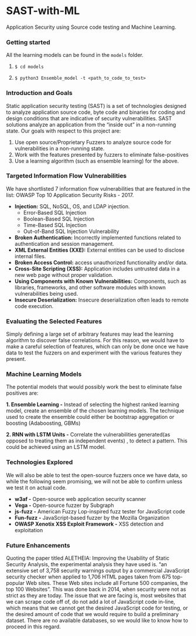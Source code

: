 # SAST-with-ML

Application Security using Source code testing and Machine Learning.

### Getting started
All the learning models can be found in the ```models``` folder.

1. ```$ cd models```

2. ```$ python3 Ensemble_model -t <path_to_code_to_test>```

### Introduction and Goals
Static application security testing (SAST) is a set of technologies designed to analyze application source code, byte code and binaries for coding and design conditions that are indicative of security vulnerabilities. SAST solutions analyze an application from the “inside out” in a non-running state. Our goals with respect to this project are:

1. Use open source/Proprietary Fuzzers to analyze source code for vulnerabilities in a non-running state.
2. Work with the features presented by fuzzers to eliminate false-positives
3. Use a learning algorithm (such as ensemble learning) for the above.


### Targeted Information Flow Vulnerabilities

We have shortlisted 7 information flow vulnerabilities that are featured in the list: OWASP Top 10 Application Security Risks - 2017.

* **Injection:** SQL, NoSQL, OS, and LDAP injection.
  - Error-Based SQL Injection
  - Boolean-Based SQL Injection
  - Time-Based SQL Injection
  - Out-of-Band SQL Injection Vulnerability
* **Broken Authentication:** Incorrectly implemented functions related to authentication and session management.
* **XML External Entities (XXE):** External entities can be used to disclose internal files.
* **Broken Access Control:** access unauthorized functionality and/or data.
* **Cross-Site Scripting (XSS):** Application includes untrusted data in a new web page without proper validation.
* **Using Components with Known Vulnerabilities:** Components, such as libraries, frameworks, and other software modules with known vulnerabilities being used.
* **Insecure Deserialization:** Insecure deserialization often leads to remote code execution.


### Evaluating the Selected Features

Simply defining a large set of arbitrary features may lead the learning algorithm to discover false correlations.
For this reason, we would have to make a careful selection of features, which can only be done once we have data to test the fuzzers on and experiment with the various features they present.

### Machine Learning Models

The potential models that would possibly work the best to eliminate false positives are:

**1. Ensemble Learning -** Instead of selecting the highest ranked learning model, create an ensemble of the chosen learning models. The technique used to create the ensemble could either be bootstrap aggregation or boosting (Adaboosting, GBMs)

**2. RNN with LSTM Units -** Correlate the vulnerabilities generated(as opposed to treating them as independent events) , to detect a pattern. This could be achieved using an LSTM model.


### Technologies Explored
We will also be able to test the open-source fuzzers once we have data, so while the following seem promising, we will not be able to confirm unless we test it on actual code.

* **w3af -** Open-source web application security scanner
* **Vega -** Open-source fuzzer by Subgraph
* **js-fuzz -** American Fuzzy Lop-inspired fuzz tester for JavaScript code
* **Fun-fuzz -** JavaScript-based fuzzer by the Mozilla Organization
* **OWASP Xenotix XSS Exploit Framework -** XSS detection and exploitation


### Future Enhancements
Quoting the paper titled ALETHEIA: Improving the Usability of Static Security Analysis, the experimental analysis they have used is. “an extensive set of 3,758 security warnings output by a commercial JavaScript security checker when applied to 1,706 HTML pages taken from 675 top-popular Web sites. These Web sites include all Fortune 500 companies, the top 100 Websites”. 
This was done back in 2014, when security were not as strict as they are today. The issue that we are facing is, most websites that we can scrape code off of, do not add a lot of JavaScript code in-line, which means that we cannot get the desired JavaScript code for testing, or the desired amount of code that we would require to build a preliminary dataset. There are no available databases, so we would like to know how to proceed in this regard.

